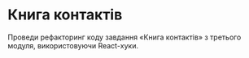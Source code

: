 # Книга контактів

Проведи рефакторинг коду завдання «Книга контактів» з третього модуля, використовуючи React-хуки.
